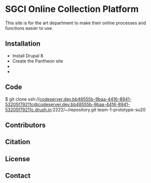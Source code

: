 # SGCI Online Collection Platform
This site is for the art department to make their online processes and functions easier to use.
## Installation
* Install Drupal 8
* Create the Pantheon site
* 
*
## Code
$ git clone ssh://codeserver.dev.bb48555b-9baa-4416-8941-53205f79211c@codeserver.dev.bb48555b-9baa-4416-8941-53205f79211c.drush.in:2222/~/repository.git team-1-prototype-su20
## Contributors
## Citation
## License
## Contact

